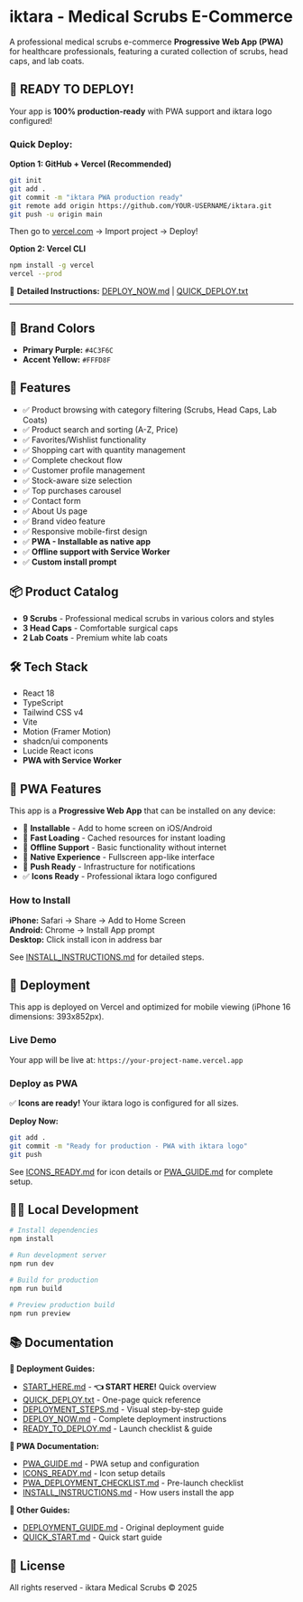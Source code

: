 # iktara - Medical Scrubs E-Commerce

A professional medical scrubs e-commerce **Progressive Web App (PWA)** for healthcare professionals, featuring a curated collection of scrubs, head caps, and lab coats.

## 🚀 READY TO DEPLOY!

Your app is **100% production-ready** with PWA support and iktara logo configured!

### Quick Deploy:

**Option 1: GitHub + Vercel (Recommended)**
```bash
git init
git add .
git commit -m "iktara PWA production ready"
git remote add origin https://github.com/YOUR-USERNAME/iktara.git
git push -u origin main
```
Then go to [vercel.com](https://vercel.com) → Import project → Deploy!

**Option 2: Vercel CLI**
```bash
npm install -g vercel
vercel --prod
```

📖 **Detailed Instructions:** [DEPLOY_NOW.md](./DEPLOY_NOW.md) | [QUICK_DEPLOY.txt](./QUICK_DEPLOY.txt)

---

## 🎨 Brand Colors

- **Primary Purple:** `#4C3F6C`
- **Accent Yellow:** `#FFFD8F`

## 🚀 Features

- ✅ Product browsing with category filtering (Scrubs, Head Caps, Lab Coats)
- ✅ Product search and sorting (A-Z, Price)
- ✅ Favorites/Wishlist functionality
- ✅ Shopping cart with quantity management
- ✅ Complete checkout flow
- ✅ Customer profile management
- ✅ Stock-aware size selection
- ✅ Top purchases carousel
- ✅ Contact form
- ✅ About Us page
- ✅ Brand video feature
- ✅ Responsive mobile-first design
- ✅ **PWA - Installable as native app**
- ✅ **Offline support with Service Worker**
- ✅ **Custom install prompt**

## 📦 Product Catalog

- **9 Scrubs** - Professional medical scrubs in various colors and styles
- **3 Head Caps** - Comfortable surgical caps
- **2 Lab Coats** - Premium white lab coats

## 🛠️ Tech Stack

- React 18
- TypeScript
- Tailwind CSS v4
- Vite
- Motion (Framer Motion)
- shadcn/ui components
- Lucide React icons
- **PWA with Service Worker**

## 📱 PWA Features

This app is a **Progressive Web App** that can be installed on any device:

- 📲 **Installable** - Add to home screen on iOS/Android
- 🚀 **Fast Loading** - Cached resources for instant loading
- 💾 **Offline Support** - Basic functionality without internet
- 🎯 **Native Experience** - Fullscreen app-like interface
- 🔔 **Push Ready** - Infrastructure for notifications
- ✅ **Icons Ready** - Professional iktara logo configured

### How to Install

**iPhone:** Safari → Share → Add to Home Screen  
**Android:** Chrome → Install App prompt  
**Desktop:** Click install icon in address bar

See [INSTALL_INSTRUCTIONS.md](./INSTALL_INSTRUCTIONS.md) for detailed steps.

## 📱 Deployment

This app is deployed on Vercel and optimized for mobile viewing (iPhone 16 dimensions: 393x852px).

### Live Demo
Your app will be live at: `https://your-project-name.vercel.app`

### Deploy as PWA

✅ **Icons are ready!** Your iktara logo is configured for all sizes.

**Deploy Now:**
```bash
git add .
git commit -m "Ready for production - PWA with iktara logo"
git push
```

See [ICONS_READY.md](./ICONS_READY.md) for icon details or [PWA_GUIDE.md](./PWA_GUIDE.md) for complete setup.

## 🧑‍💻 Local Development

```bash
# Install dependencies
npm install

# Run development server
npm run dev

# Build for production
npm run build

# Preview production build
npm run preview
```

## 📚 Documentation

**🚀 Deployment Guides:**
- [START_HERE.md](./START_HERE.md) - **👈 START HERE!** Quick overview
- [QUICK_DEPLOY.txt](./QUICK_DEPLOY.txt) - One-page quick reference
- [DEPLOYMENT_STEPS.md](./DEPLOYMENT_STEPS.md) - Visual step-by-step guide
- [DEPLOY_NOW.md](./DEPLOY_NOW.md) - Complete deployment instructions
- [READY_TO_DEPLOY.md](./READY_TO_DEPLOY.md) - Launch checklist & guide

**📱 PWA Documentation:**
- [PWA_GUIDE.md](./PWA_GUIDE.md) - PWA setup and configuration
- [ICONS_READY.md](./ICONS_READY.md) - Icon setup details
- [PWA_DEPLOYMENT_CHECKLIST.md](./PWA_DEPLOYMENT_CHECKLIST.md) - Pre-launch checklist
- [INSTALL_INSTRUCTIONS.md](./INSTALL_INSTRUCTIONS.md) - How users install the app

**📖 Other Guides:**
- [DEPLOYMENT_GUIDE.md](./DEPLOYMENT_GUIDE.md) - Original deployment guide
- [QUICK_START.md](./QUICK_START.md) - Quick start guide

## 📄 License

All rights reserved - iktara Medical Scrubs © 2025